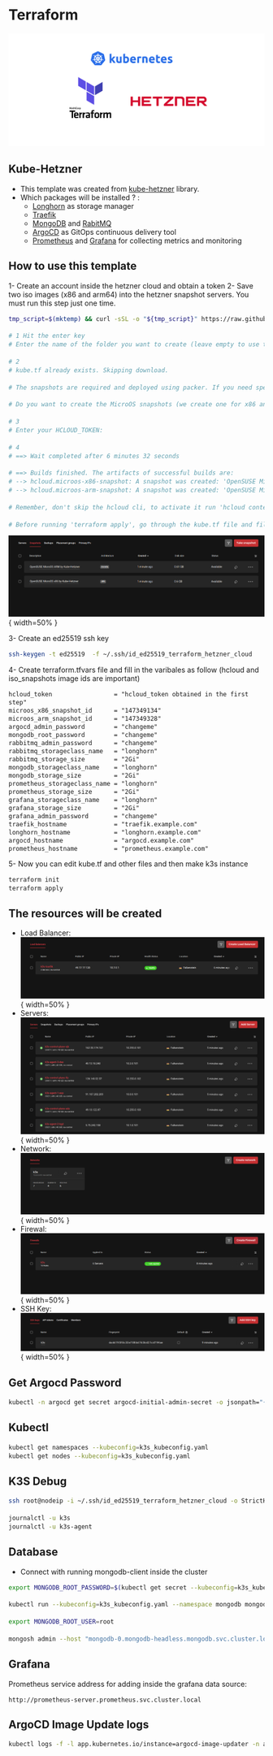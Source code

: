 # Terraform

![Hetzner + Terrafom = Kubernetes](./.images/hetzner_terraform_kubernetes.png)

## Kube-Hetzner

- This template was created from [kube-hetzner](https://github.com/kube-hetzner/terraform-hcloud-kube-hetzner/blob/master/kube.tf.example) library.
- Which packages will be installed ? :
  - [Longhorn](https://longhorn.io/) as storage manager
  - [Traefik](https://traefik.io/)
  - [MongoDB](https://www.mongodb.com/) and [RabitMQ](https://rabbitmq.com/)
  - [ArgoCD](https://argo-cd.readthedocs.io/en/stable/) as GitOps continuous delivery tool
  - [Prometheus](https://prometheus.io/) and [Grafana](https://grafana.com/) for collecting metrics and monitoring

## How to use this template

1- Create an account inside the hetzner cloud and obtain a token
2- Save two iso images (x86 and arm64) into the hetzner snapshot servers. You must run this step just one time.

```bash
tmp_script=$(mktemp) && curl -sSL -o "${tmp_script}" https://raw.githubusercontent.com/kube-hetzner/terraform-hcloud-kube-hetzner/master/scripts/create.sh && chmod +x "${tmp_script}" && "${tmp_script}" && rm "${tmp_script}"

# 1 Hit the enter key
# Enter the name of the folder you want to create (leave empty to use the current directory instead, useful for upgrades):

# 2
# kube.tf already exists. Skipping download.

# The snapshots are required and deployed using packer. If you need specific extra packages, you need to choose no and edit hcloud-microos-snapshots.pkr.hcl file manually. This is not needed in 99% of cases, as we already include the most common packages.

# Do you want to create the MicroOS snapshots (we create one for x86 and one for ARM architectures) with packer now? (yes/no):

# 3
# Enter your HCLOUD_TOKEN:

# 4
# ==> Wait completed after 6 minutes 32 seconds

# ==> Builds finished. The artifacts of successful builds are:
# --> hcloud.microos-x86-snapshot: A snapshot was created: 'OpenSUSE MicroOS x86 by Kube-Hetzner' (ID: 147349134)
# --> hcloud.microos-arm-snapshot: A snapshot was created: 'OpenSUSE MicroOS ARM by Kube-Hetzner' (ID: 147349328)

# Remember, don't skip the hcloud cli, to activate it run 'hcloud context create <project-name>'. It is ideal to quickly debug and allows targeted cleanup when needed!

# Before running 'terraform apply', go through the kube.tf file and fill it with your desired values.
```

![images_snapshots](./.images/x86_and_arm64_images_snapshots.png){ width=50% }

3- Create an ed25519 ssh key

```bash
ssh-keygen -t ed25519  -f ~/.ssh/id_ed25519_terraform_hetzner_cloud
```

4- Create terraform.tfvars file and fill in the varibales as follow (hcloud and iso_snapshots image ids are important)

```env
hcloud_token                 = "hcloud_token obtained in the first step"
microos_x86_snapshot_id      = "147349134"
microos_arm_snapshot_id      = "147349328"
argocd_admin_password        = "changeme"
mongodb_root_password        = "changeme"
rabbitmq_admin_password      = "changeme"
rabbitmq_storageclass_name   = "longhorn"
rabbitmq_storage_size        = "2Gi"
mongodb_storageclass_name    = "longhorn"
mongodb_storage_size         = "2Gi"
prometheus_storageclass_name = "longhorn"
prometheus_storage_size      = "2Gi"
grafana_storageclass_name    = "longhorn"
grafana_storage_size         = "2Gi"
grafana_admin_password       = "changeme"
traefik_hostname             = "traefik.example.com"
longhorn_hostname            = "longhorn.example.com"
argocd_hostname              = "argocd.example.com"
prometheus_hostname          = "prometheus.example.com"
```

5- Now you can edit kube.tf and other files and then make k3s instance

```bash
terraform init
terraform apply
```

## The resources will be created

- Load Balancer:
  ![Load Balancer](./.images/load_balancers.png){ width=50% }
- Servers:
  ![Servers](./.images/servers.png){ width=50% }
- Network:
  ![Network](./.images/networks.png){ width=50% }
- Firewal:
  ![Firewal](./.images/firewalls.png){ width=50% }
- SSH Key:
  ![SSH Key](./.images/ssh_keys.png){ width=50% }

## Get Argocd Password

```bash
kubectl -n argocd get secret argocd-initial-admin-secret -o jsonpath="{.data.password}" --kubeconfig=k3s_kubeconfig.yaml | base64 -d
```

## Kubectl

```bash
kubectl get namespaces --kubeconfig=k3s_kubeconfig.yaml
kubectl get nodes --kubeconfig=k3s_kubeconfig.yaml
```

## K3S Debug

```bash
ssh root@nodeip -i ~/.ssh/id_ed25519_terraform_hetzner_cloud -o StrictHostKeyChecking=no -p 2220

journalctl -u k3s
journalctl -u k3s-agent
```

## Database

- Connect with running mongodb-client inside the cluster

```bash
export MONGODB_ROOT_PASSWORD=$(kubectl get secret --kubeconfig=k3s_kubeconfig.yaml --namespace mongodb mongodb -o jsonpath="{.data.mongodb-root-password}" | base64 -d)

kubectl run --kubeconfig=k3s_kubeconfig.yaml --namespace mongodb mongodb-client --rm --tty -i --restart='Never' --env="MONGODB_ROOT_PASSWORD=$MONGODB_ROOT_PASSWORD" --image docker.io/bitnami/mongodb:7.0.4-debian-11-r4 --overrides='{"apiVersion": "v1", "spec": {"nodeSelector": { "run": "packages" }}}' --command -- bash

export MONGODB_ROOT_USER=root

mongosh admin --host "mongodb-0.mongodb-headless.mongodb.svc.cluster.local:27017,mongodb-1.mongodb-headless.mongodb.svc.cluster.local:27017" --authenticationDatabase admin -u $MONGODB_ROOT_USER -p $MONGODB_ROOT_PASSWORD
```

## Grafana

Prometheus service address for adding inside the grafana data source:

```
http://prometheus-server.prometheus.svc.cluster.local
```

## ArgoCD Image Update logs

```bash
kubectl logs -f -l app.kubernetes.io/instance=argocd-image-updater -n argocd --kubeconfig=k3s_kubeconfig.yaml
```
